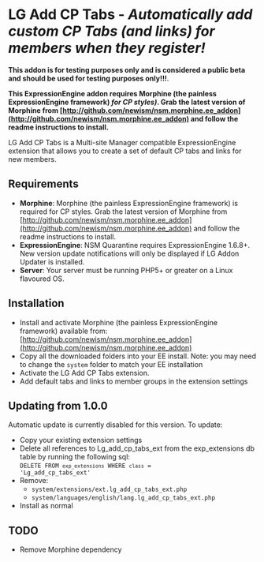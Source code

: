LG Add CP Tabs - _Automatically add custom CP Tabs (and links) for members when they register!_
===============================================================================================

**This addon is for testing purposes only and is considered a public beta and should be used for testing purposes only!!!**.

**This ExpressionEngine addon requires Morphine (the painless ExpressionEngine framework) _for CP styles)_. Grab the latest version of Morphine from [http://github.com/newism/nsm.morphine.ee_addon](http://github.com/newism/nsm.morphine.ee_addon) and follow the readme instructions to install.**

LG Add CP Tabs is a Multi-site Manager compatible ExpressionEngine extension that allows you to create a set of default CP tabs and links for new members.

Requirements
------------

* **Morphine**: Morphine (the painless ExpressionEngine framework) is required for CP styles. Grab the latest version of Morphine from [http://github.com/newism/nsm.morphine.ee_addon](http://github.com/newism/nsm.morphine.ee_addon) and follow the readme instructions to install.
* **ExpressionEngine**: NSM Quarantine requires ExpressionEngine 1.6.8+. New version update notifications will only be displayed if LG Addon Updater is installed.
* **Server**: Your server must be running PHP5+ or greater on a Linux flavoured OS.

Installation
------------

* Install and activate Morphine (the painless ExpressionEngine framework) available from: [http://github.com/newism/nsm.morphine.ee_addon](http://github.com/newism/nsm.morphine.ee_addon)
* Copy all the downloaded folders into your EE install. Note: you may need to change the <code>system</code> folder to match your EE installation
* Activate the LG Add CP Tabs extension.
* Add default tabs and links to member groups in the extension settings

Updating from 1.0.0
-------------------

Automatic update is currently disabled for this version. To update:

* Copy your existing extension settings
* Delete all references to Lg\_add\_cp\_tabs\_ext from the exp_extensions db table by running the following sql:  
<code>DELETE FROM `exp_extensions` WHERE `class` = 'Lg\_add\_cp\_tabs\_ext'</code>
* Remove:
	* <code>system/extensions/ext.lg\_add\_cp\_tabs\_ext.php</code>
	* <code>system/languages/english/lang.lg\_add\_cp\_tabs\_ext.php</code>
* Install as normal

TODO
----

* Remove Morphine dependency